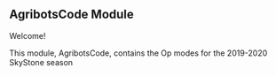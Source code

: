 ## AgribotsCode Module

Welcome!

This module, AgribotsCode, contains the Op modes for the 2019-2020 SkyStone season



